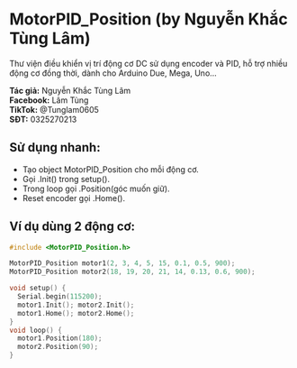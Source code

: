 # MotorPID_Position (by Nguyễn Khắc Tùng Lâm)

Thư viện điều khiển vị trí động cơ DC sử dụng encoder và PID, hỗ trợ nhiều động cơ đồng thời, dành cho Arduino Due, Mega, Uno...

**Tác giả:** Nguyễn Khắc Tùng Lâm  
**Facebook:** Lâm Tùng  
**TikTok:** @Tunglam0605  
**SĐT:** 0325270213  

## Sử dụng nhanh:
- Tạo object MotorPID_Position cho mỗi động cơ.
- Gọi .Init() trong setup().
- Trong loop gọi .Position(góc muốn giữ).
- Reset encoder gọi .Home().

## Ví dụ dùng 2 động cơ:
```cpp
#include <MotorPID_Position.h>

MotorPID_Position motor1(2, 3, 4, 5, 15, 0.1, 0.5, 900);
MotorPID_Position motor2(18, 19, 20, 21, 14, 0.13, 0.6, 900);

void setup() {
  Serial.begin(115200);
  motor1.Init(); motor2.Init();
  motor1.Home(); motor2.Home(); 
}
void loop() {
  motor1.Position(180);
  motor2.Position(90);
}
